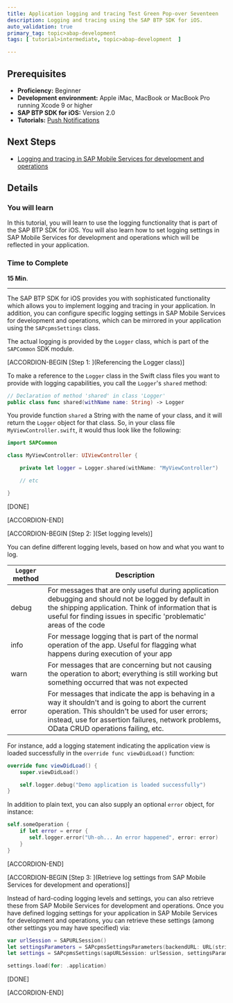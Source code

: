 ```yaml
---
title: Application logging and tracing Test Green Pop-over Seventeen
description: Logging and tracing using the SAP BTP SDK for iOS.
auto_validation: true
primary_tag: topic>abap-development
tags: [ tutorial>intermediate, topic>abap-development  ]

---
```

## Prerequisites  

- **Proficiency:** Beginner
- **Development environment:** Apple iMac, MacBook or MacBook Pro running Xcode 9 or higher
- **SAP BTP SDK for iOS:** Version 2.0
- **Tutorials:** [Push Notifications](fiori-ios-hcpms-push-notifications)

## Next Steps

- [Logging and tracing in SAP Mobile Services for development and operations](fiori-ios-hcpms-logging)

## Details

### You will learn  

In this tutorial, you will learn to use the logging functionality that is part of the SAP BTP SDK for iOS. You will also learn how to set logging settings in SAP Mobile Services for development and operations which will be reflected in your application.

### Time to Complete

**15 Min**.

---

The SAP BTP SDK for iOS provides you with sophisticated functionality which allows you to implement logging and tracing in your application. In addition, you can configure specific logging settings in SAP Mobile Services for development and operations, which can be mirrored in your application using the `SAPcpmsSettings` class.

The actual logging is provided by the `Logger` class, which is part of the `SAPCommon` SDK module.

[ACCORDION-BEGIN [Step 1: ](Referencing the Logger class)]

To make a reference to the `Logger` class in the Swift class files you want to provide with logging capabilities, you call the `Logger`'s `shared` method:

```swift
// Declaration of method 'shared' in class 'Logger'
public class func shared(withName name: String) -> Logger
```

You provide function `shared` a String with the name of your class, and it will return the `Logger` object for that class. So, in your class file `MyViewController.swift`, it would thus look like the following:

```swift
import SAPCommon

class MyViewController: UIViewController {

    private let logger = Logger.shared(withName: "MyViewController")

    // etc

}
```

[DONE]

[ACCORDION-END]

[ACCORDION-BEGIN [Step 2: ](Set logging levels)]

You can define different logging levels, based on how and what you want to log.

| `Logger` method | Description |
|---|---|
| debug | For messages that are only useful during application debugging and should not be logged by default in the shipping application. Think of information that is useful for finding issues in specific 'problematic' areas of the code|
| info | For message logging that is part of the normal operation of the app. Useful for flagging what happens during execution of your app |
| warn | For messages that are concerning but not causing the operation to abort; everything is still working but something occurred that was not expected |
| error | For messages that indicate the app is behaving in a way it shouldn't and is going to abort the current operation. This shouldn't be used for user errors; instead, use for assertion failures, network problems, OData CRUD operations failing, etc. |

For instance, add a logging statement indicating the application view is loaded successfully in the `override func viewDidLoad()` function:

```swift
override func viewDidLoad() {
    super.viewDidLoad()

    self.logger.debug("Demo application is loaded successfully")
}
```

In addition to plain text, you can also supply an optional `error` object, for instance:

```swift
self.someOperation {
    if let error = error {
       self.logger.error("Uh-oh... An error happened", error: error)
    }
}
```


[ACCORDION-END]

[ACCORDION-BEGIN [Step 3: ](Retrieve log settings from SAP Mobile Services for development and operations)]

Instead of hard-coding logging levels and settings, you can also retrieve these from SAP Mobile Services for development and operations. Once you have defined logging settings for your application in SAP Mobile Services for development and operations, you can retrieve these settings (among other settings you may have specified) via:

```swift
var urlSession = SAPURLSession()
let settingsParameters = SAPcpmsSettingsParameters(backendURL: URL(string: <#domain#>)!, applicationID: <#appid#>)
let settings = SAPcpmsSettings(sapURLSession: urlSession, settingsParameters: settingsParameters)

settings.load(for: .application)
```

[DONE]

[ACCORDION-END]
